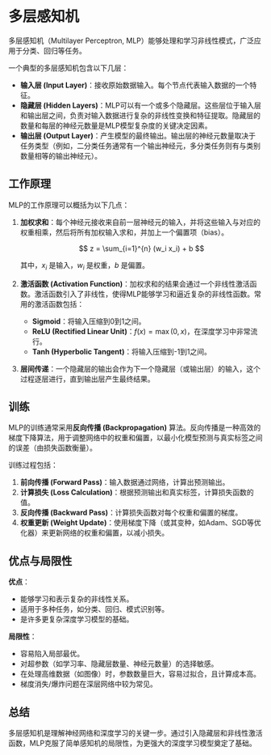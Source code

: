 # 多层感知机

多层感知机（Multilayer Perceptron, MLP）能够处理和学习非线性模式，广泛应用于分类、回归等任务。

一个典型的多层感知机包含以下几层：

*   **输入层 (Input Layer)**：接收原始数据输入。每个节点代表输入数据的一个特征。
*   **隐藏层 (Hidden Layers)**：MLP可以有一个或多个隐藏层。这些层位于输入层和输出层之间，负责对输入数据进行复杂的非线性变换和特征提取。隐藏层的数量和每层的神经元数量是MLP模型复杂度的关键决定因素。
*   **输出层 (Output Layer)**：产生模型的最终输出。输出层的神经元数量取决于任务类型（例如，二分类任务通常有一个输出神经元，多分类任务则有与类别数量相等的输出神经元）。

## 工作原理

MLP的工作原理可以概括为以下几点：

1.  **加权求和**：每个神经元接收来自前一层神经元的输入，并将这些输入与对应的权重相乘，然后将所有加权输入求和，并加上一个偏置项（bias）。

    $$ z = \sum_{i=1}^{n} (w_i x_i) + b $$

    其中，$x_i$ 是输入，$w_i$ 是权重，$b$ 是偏置。

2.  **激活函数 (Activation Function)**：加权求和的结果会通过一个非线性激活函数。激活函数引入了非线性，使得MLP能够学习和逼近复杂的非线性函数。常用的激活函数包括：
    *   **Sigmoid**：将输入压缩到0到1之间。
    *   **ReLU (Rectified Linear Unit)**：$f(x) = \max(0, x)$，在深度学习中非常流行。
    *   **Tanh (Hyperbolic Tangent)**：将输入压缩到-1到1之间。

3.  **层间传递**：一个隐藏层的输出会作为下一个隐藏层（或输出层）的输入，这个过程逐层进行，直到输出层产生最终结果。

## 训练

MLP的训练通常采用**反向传播 (Backpropagation)** 算法。反向传播是一种高效的梯度下降算法，用于调整网络中的权重和偏置，以最小化模型预测与真实标签之间的误差（由损失函数衡量）。

训练过程包括：

1.  **前向传播 (Forward Pass)**：输入数据通过网络，计算出预测输出。
2.  **计算损失 (Loss Calculation)**：根据预测输出和真实标签，计算损失函数的值。
3.  **反向传播 (Backward Pass)**：计算损失函数对每个权重和偏置的梯度。
4.  **权重更新 (Weight Update)**：使用梯度下降（或其变种，如Adam、SGD等优化器）来更新网络的权重和偏置，以减小损失。

## 优点与局限性

**优点**：
*   能够学习和表示复杂的非线性关系。
*   适用于多种任务，如分类、回归、模式识别等。
*   是许多更复杂深度学习模型的基础。

**局限性**：
*   容易陷入局部最优。
*   对超参数（如学习率、隐藏层数量、神经元数量）的选择敏感。
*   在处理高维数据（如图像）时，参数数量巨大，容易过拟合，且计算成本高。
*   梯度消失/爆炸问题在深层网络中较为常见。

## 总结

多层感知机是理解神经网络和深度学习的关键一步。通过引入隐藏层和非线性激活函数，MLP克服了简单感知机的局限性，为更强大的深度学习模型奠定了基础。

